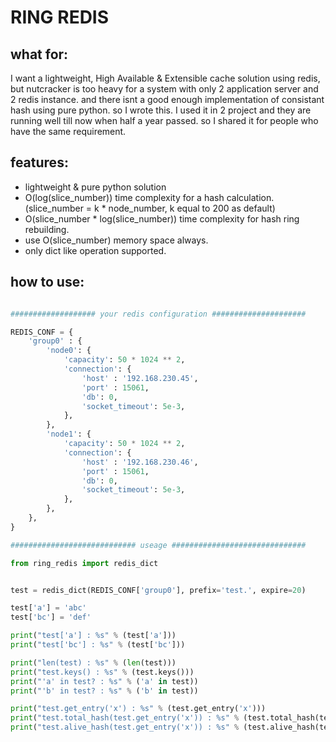 RING REDIS
===

what for:
---

I want a lightweight, High Available & Extensible cache solution using redis, but nutcracker is too heavy for a system with only 2 application server and 2 redis instance. and there isnt a good enough implementation of consistant hash using pure python. so I wrote this. I used it in 2 project and they are running well till now when half a year passed. so I shared it for people who have the same requirement.

features:
---

- lightweight & pure python solution
- O(log(slice_number)) time complexity for a hash calculation. (slice_number = k * node_number, k equal to 200 as default)
- O(slice_number * log(slice_number)) time complexity for hash ring rebuilding.
- use O(slice_number) memory space always.
- only dict like operation supported.

how to use:
---

```python

################### your redis configuration #####################

REDIS_CONF = {
	'group0' : {
		'node0': {
			'capacity': 50 * 1024 ** 2,
			'connection': {
				'host' : '192.168.230.45',
				'port' : 15061,
				'db': 0,
				'socket_timeout': 5e-3,
			},
		},
		'node1': {
			'capacity': 50 * 1024 ** 2,
			'connection': {
				'host' : '192.168.230.46',
				'port' : 15061,
				'db': 0,
				'socket_timeout': 5e-3,
			},
		},
	},
}

############################ useage ##############################

from ring_redis import redis_dict


test = redis_dict(REDIS_CONF['group0'], prefix='test.', expire=20)

test['a'] = 'abc'
test['bc'] = 'def'

print("test['a'] : %s" % (test['a']))
print("test['bc'] : %s" % (test['bc']))

print("len(test) : %s" % (len(test)))
print("test.keys() : %s" % (test.keys()))
print("'a' in test? : %s" % ('a' in test))
print("'b' in test? : %s" % ('b' in test))

print("test.get_entry('x') : %s" % (test.get_entry('x')))
print("test.total_hash(test.get_entry('x')) : %s" % (test.total_hash(test.get_entry('x'))))
print("test.alive_hash(test.get_entry('x')) : %s" % (test.alive_hash(test.get_entry('x'))))

```



